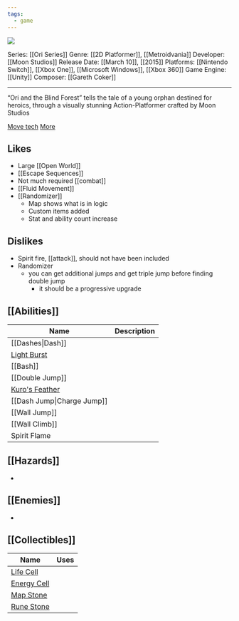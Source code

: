 ```yaml
---
tags:
  - game
---
```

<img src="https://cdn2.steamgriddb.com/thumb/dfe12e78a966e3c32ffc9feb2d7ad3b3.jpg">

Series: [[Ori Series]]
Genre: [[2D Platformer]], [[Metroidvania]]
Developer: [[Moon Studios]]
Release Date: [[March 10]], [[2015]]
Platforms: [[Nintendo Switch]], [[Xbox One]], [[Microsoft Windows]], [[Xbox 360]]
Game Engine: [[Unity]]
Composer: [[Gareth Coker]]

----

“Ori and the Blind Forest” tells the tale of a young orphan destined for heroics, through a visually stunning Action-Platformer crafted by Moon Studios

[Move tech](https://kb.speeddemosarchive.com/Ori/Techniques_and_Glitches) [More](https://wiki.orirando.com/tutorials/)


## Likes
* Large [[Open World]]
* [[Escape Sequences]]
* Not much required [[combat]]
* [[Fluid Movement]]
* [[Randomizer]]
	* Map shows what is in logic
	* Custom items added
	* Stat and ability count increase

## Dislikes
* Spirit fire, [[attack]], should not have been included
* Randomizer
	* you can get additional jumps and get triple jump before finding double jump
		* it should be a progressive upgrade

## [[Abilities]]

| Name                       | Description |
| -------------------------- | ----------- |
| [[Dashes\|Dash]]           |             |
| [Light Burst ](Grenade.md) |             |
| [[Bash]]                   |             |
| [[Double Jump]]            |             |
| [Kuro's Feather](glide.md) |             |
| [[Dash Jump\|Charge Jump]] |             |
| [[Wall Jump]]              |             |
| [[Wall Climb]]             |             |
| Spirit Flame               |             |

## [[Hazards]]
* 

## [[Enemies]]
* 
## [[Collectibles]]

| Name                               | Uses |
| ---------------------------------- | ---- |
| [Life Cell](Health%20Upgrade.md)   |      |
| [Energy Cell](Energy%20Upgrade.md) |      |
| [Map Stone](Map%20Fragment.md)     |      |
| [Rune Stone](key.md)               |      |
